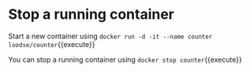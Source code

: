 # Stop a running container
Start a new container using `docker run -d -it --name counter loodse/counter`{{execute}}

You can stop a running container using `docker stop counter`{{execute}}